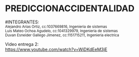 # PREDICCIONACCIDENTALIDAD

#INTEGRANTES:<br>
<sub>Alejandro Arias Ortiz, cc:1037669816, Ingenieria de sistemas</sub>  <br>
<sub>Luis Mateo Ochoa Agudelo, cc:1041329979, Ingenieria de sistemas</sub>  <br>
<sub>Duvan Esneider Gallego Jimenez, cc:1151715211, Ingenieria electrica</sub>  <br>

Video entrega 2:<br>
https://www.youtube.com/watch?v=WiDKdEeM3jE
